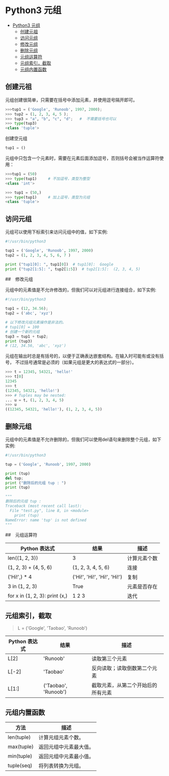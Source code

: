 # Python3 元组

<!-- @import "[TOC]" {cmd="toc" depthFrom=1 depthTo=6 orderedList=false} -->

<!-- code_chunk_output -->

- [Python3 元组](#python3-元组)
  - [创建元祖](#创建元祖)
  - [访问元组](#访问元组)
  - [修改元组](#修改元组)
  - [删除元组](#删除元组)
  - [元组运算符](#元组运算符)
  - [元组索引，截取](#元组索引截取)
  - [元组内置函数](#元组内置函数)

<!-- /code_chunk_output -->

## 创建元祖

元组创建很简单，只需要在括号中添加元素，并使用逗号隔开即可。

```py
>>>tup1 = ('Google', 'Runoob', 1997, 2000);
>>> tup2 = (1, 2, 3, 4, 5 );
>>> tup3 = "a", "b", "c", "d";   #  不需要括号也可以
>>> type(tup3)
<class 'tuple'>
```

创建空元组

```py
tup1 = ()
```

元组中只包含一个元素时，需要在元素后面添加逗号，否则括号会被当作运算符使用：

```py
>>>tup1 = (50)
>>> type(tup1)     # 不加逗号，类型为整型
<class 'int'>

>>> tup1 = (50,)
>>> type(tup1)     # 加上逗号，类型为元组
<class 'tuple'>
```

## 访问元组

元组可以使用下标索引来访问元组中的值，如下实例:

```py
#!/usr/bin/python3

tup1 = ('Google', 'Runoob', 1997, 2000)
tup2 = (1, 2, 3, 4, 5, 6, 7 )

print ("tup1[0]: ", tup1[0])  # tup1[0]:  Google
print ("tup2[1:5]: ", tup2[1:5])  # tup2[1:5]:  (2, 3, 4, 5)
```

##　修改元组

元组中的元素值是不允许修改的，但我们可以对元组进行连接组合，如下实例:

```py
#!/usr/bin/python3

tup1 = (12, 34.56);
tup2 = ('abc', 'xyz')

# 以下修改元组元素操作是非法的。
# tup1[0] = 100
# 创建一个新的元组
tup3 = tup1 + tup2;
print (tup3)
# (12, 34.56, 'abc', 'xyz')
```

元组在输出时总是有括号的，以便于正确表达嵌套结构。在输入时可能有或没有括号， 不过括号通常是必须的（如果元组是更大的表达式的一部分）。

```py
>>> t = 12345, 54321, 'hello!'
>>> t[0]
12345
>>> t
(12345, 54321, 'hello!')
>>> # Tuples may be nested:
... u = t, (1, 2, 3, 4, 5)
>>> u
((12345, 54321, 'hello!'), (1, 2, 3, 4, 5))
```

## 删除元组

元组中的元素值是不允许删除的，但我们可以使用del语句来删除整个元组，如下实例:

```py
#!/usr/bin/python3

tup = ('Google', 'Runoob', 1997, 2000)

print (tup)
del tup;
print ("删除后的元组 tup : ")
print (tup)

"""
删除后的元组 tup :
Traceback (most recent call last):
  File "test.py", line 8, in <module>
    print (tup)
NameError: name 'tup' is not defined
"""
```

##　元组运算符

Python 表达式|结果|描述
---|---|---
len((1, 2, 3))|3|计算元素个数
(1, 2, 3) + (4, 5, 6)|(1, 2, 3, 4, 5, 6)|连接
('Hi!',) * 4|('Hi!', 'Hi!', 'Hi!', 'Hi!')|复制
3 in (1, 2, 3)|True|元素是否存在
for x in (1, 2, 3): print (x,)|1 2 3|迭代

## 元组索引，截取

> L = ('Google', 'Taobao', 'Runoob')

Python 表达式|结果|描述
---|---|---
L[2]|'Runoob'|读取第三个元素
L[-2]|'Taobao'|反向读取；读取倒数第二个元素
L[1:]|('Taobao', 'Runoob')|截取元素，从第二个开始后的所有元素

## 元组内置函数

方法|描述
---|---
len(tuple)|计算元组元素个数。
max(tuple)|返回元组中元素最大值。
min(tuple)|返回元组中元素最小值。
tuple(seq)|将列表转换为元组。
